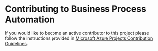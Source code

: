 # Contributing to Business Process Automation

If you would like to become an active contributor to this project please
follow the instructions provided in [Microsoft Azure Projects Contribution Guidelines](https://opensource.microsoft.com/collaborate/).
